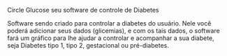 Circle Glucose seu software de controle de Diabetes

Software sendo criado para controlar a diabetes do usuário. Nele você poderá adicionar seus dados (glicemias), e com os tais dados, o software fará um gráfico para lhe ajudar a controlar e acompanhar a sua diabete, seja Diabetes tipo 1, tipo 2, gestacional ou pré-diabetes.
